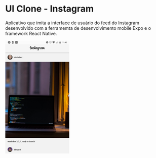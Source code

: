 # UI Clone - Instagram

Aplicativo que imita a interface de usuário do feed do Instagram desenvolvido com a ferramemta de desenvolvimento mobile Expo e o framework React Native.

<img src="screenshots/print.png" alt="screenshot" width="40%"/>
